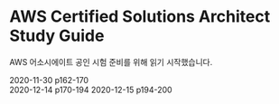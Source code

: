 # AWS Certified Solutions Architect Study Guide  
AWS 어소시에이트 공인 시험 준비를 위해 읽기 시작했습니다.  

2020-11-30 p162-170  
2020-12-14 p170-194
2020-12-15 p194-200

